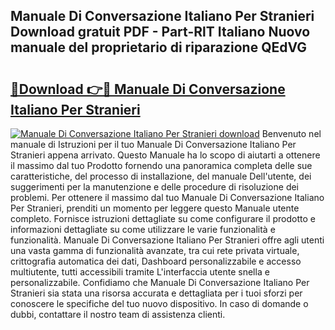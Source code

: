## Manuale Di Conversazione Italiano Per Stranieri Download gratuit PDF - Part-RlT Italiano Nuovo manuale del proprietario di riparazione QEdVG

# <h2><a href="http://dfbvhk.blite.top/?on=Manuale+Di+Conversazione+Italiano+Per+Stranieri">🔗Download 👉🔴 Manuale Di Conversazione Italiano Per Stranieri</a></h2>

[![Manuale Di Conversazione Italiano Per Stranieri download](https://i.imgur.com/lujVjoI.png)](http://dfbvhk.blite.top/?on=Manuale+Di+Conversazione+Italiano+Per+Stranieri)
Benvenuto nel manuale di Istruzioni per il tuo Manuale Di Conversazione Italiano Per Stranieri appena arrivato. Questo Manuale ha lo scopo di aiutarti a ottenere il massimo dal tuo Prodotto fornendo una panoramica completa delle sue caratteristiche, del processo di installazione, del manuale Dell'utente, dei suggerimenti per la manutenzione e delle procedure di risoluzione dei problemi. Per ottenere il massimo dal tuo Manuale Di Conversazione Italiano Per Stranieri, prenditi un momento per leggere questo Manuale utente completo. Fornisce istruzioni dettagliate su come configurare il prodotto e informazioni dettagliate su come utilizzare le varie funzionalità e funzionalità. Manuale Di Conversazione Italiano Per Stranieri offre agli utenti una vasta gamma di funzionalità avanzate, tra cui rete privata virtuale, crittografia automatica dei dati, Dashboard personalizzabile e accesso multiutente, tutti accessibili tramite L'interfaccia utente snella e personalizzabile. Confidiamo che Manuale Di Conversazione Italiano Per Stranieri sia stata una risorsa accurata e dettagliata per i tuoi sforzi per conoscere le specifiche del tuo nuovo dispositivo. In caso di domande o dubbi, contattare il nostro team di assistenza clienti.

